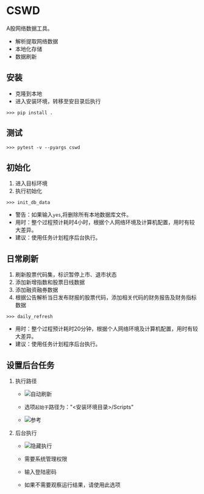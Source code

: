 
# CSWD

A股网络数据工具。
+ 解析提取网络数据
+ 本地化存储
+ 数据刷新

## 安装

+ 克隆到本地
+ 进入安装环境，转移至安目录后执行

`>>> pip install .`


## 测试

`>>> pytest -v --pyargs cswd`

## 初始化

1. 进入目标环境
2. 执行初始化

`>>> init_db_data`

+ 警告：如果输入`yes`,将删除所有本地数据库文件。
+ 用时：整个过程预计耗时4小时，根据个人网络环境及计算机配置，用时有较大差异。
+ 建议：使用任务计划程序后台执行。

## 日常刷新

1. 刷新股票代码集，标识暂停上市、退市状态
2. 添加新增指数和股票日线数据
3. 添加融资融券数据
4. 根据公告解析当日发布财报的股票代码，添加相关代码的财务报告及财务指标数据

`>>> daily_refresh`

+ 用时：整个过程预计耗时20分钟，根据个人网络环境及计算机配置，用时有较大差异。
+ 建议：使用任务计划程序后台执行。

## 设置后台任务

1. 执行路径
	+ ![自动刷新](https://github.com/liudengfeng/cswd/blob/master/images/后台刷新.PNG)

	+ 选项`起始于`路径为："<安装环境目录>/Scripts"

	+ ![参考](https://github.com/liudengfeng/cswd/blob/master/images/文件路径.PNG)

2. 后台执行
	+ ![隐藏执行](https://github.com/liudengfeng/cswd/blob/master/images/隐藏执行.PNG)

	+ 需要系统管理权限

	+ 输入登陆密码

	+ 如果不需要观察运行结果，请使用此选项